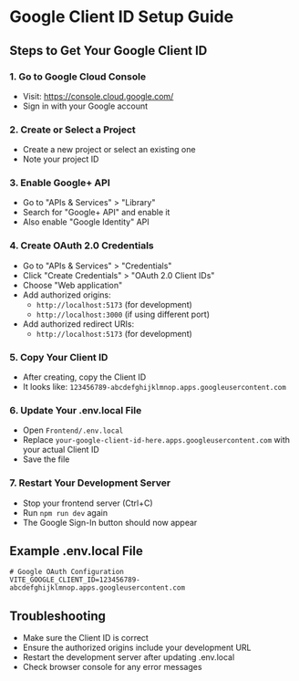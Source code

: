 # Google Client ID Setup Guide

## Steps to Get Your Google Client ID

### 1. Go to Google Cloud Console
- Visit: https://console.cloud.google.com/
- Sign in with your Google account

### 2. Create or Select a Project
- Create a new project or select an existing one
- Note your project ID

### 3. Enable Google+ API
- Go to "APIs & Services" > "Library"
- Search for "Google+ API" and enable it
- Also enable "Google Identity" API

### 4. Create OAuth 2.0 Credentials
- Go to "APIs & Services" > "Credentials"
- Click "Create Credentials" > "OAuth 2.0 Client IDs"
- Choose "Web application"
- Add authorized origins:
  - `http://localhost:5173` (for development)
  - `http://localhost:3000` (if using different port)
- Add authorized redirect URIs:
  - `http://localhost:5173` (for development)

### 5. Copy Your Client ID
- After creating, copy the Client ID
- It looks like: `123456789-abcdefghijklmnop.apps.googleusercontent.com`

### 6. Update Your .env.local File
- Open `Frontend/.env.local`
- Replace `your-google-client-id-here.apps.googleusercontent.com` with your actual Client ID
- Save the file

### 7. Restart Your Development Server
- Stop your frontend server (Ctrl+C)
- Run `npm run dev` again
- The Google Sign-In button should now appear

## Example .env.local File
```
# Google OAuth Configuration
VITE_GOOGLE_CLIENT_ID=123456789-abcdefghijklmnop.apps.googleusercontent.com
```

## Troubleshooting
- Make sure the Client ID is correct
- Ensure the authorized origins include your development URL
- Restart the development server after updating .env.local
- Check browser console for any error messages
